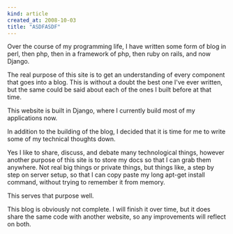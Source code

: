 ```yaml
---
kind: article
created_at: 2008-10-03
title: "ASDFASDF"
---
```

Over the course of my programming life, I have written some form of blog in perl, then php, then in a framework of php, then ruby on rails, and now Django.

The real purpose of this site is to get an understanding of every component that goes into a blog. This is without a doubt the best one I've ever written, but the same could be said about each of the ones I built before at that time.

This website is built in Django, where I currently build most of my applications now.

In addition to the building of the blog, I decided that it is time for me to write some of my technical thoughts down.

Yes I like to share, discuss, and debate many technological things, however another purpose of this site is to store my docs so that I can grab them anywhere. Not real big things or private things, but things like, a step by step on server setup, so that I can copy paste my long apt-get install command, without trying to remember it from memory.

This serves that purpose well.

This blog is obviously not complete. I will finish it over time, but it does share the same code with another website, so any improvements will reflect on both.

